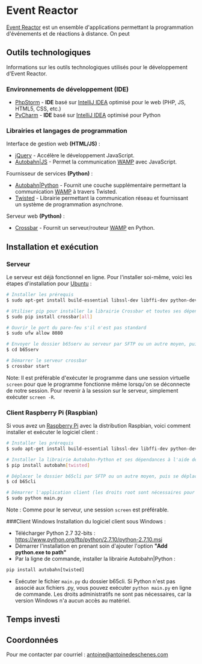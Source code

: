 ﻿Event Reactor
=============

[Event Reactor] est un ensemble d'applications permettant la programmation d'événements et de réactions à distance. On peut 

Outils technologiques
---------------------
Informations sur les outils technologiques utilisés pour le développement d'Event Reactor.

### Environnements de développement (**IDE**)
 - [PhpStorm] - **IDE** basé sur [IntelliJ IDEA] optimisé pour le web (PHP, JS, HTML5, CSS, etc.)
 - [PyCharm] - **IDE** basé sur [IntelliJ IDEA] optimisé pour Python


### Librairies et langages de programmation
Interface de gestion web __(HTML/JS)__ :
 - [jQuery] - Accélère le développement JavaScript.
 - [Autobahn|JS] - Permet la communication [WAMP] avec JavaScript.

Fournisseur de services __(Python)__ :
 - [Autobahn|Python] - Fournit une couche supplémentaire permettant la communication [WAMP] à travers Twisted.
 - [Twisted] - Librairie permettant la communication réseau et fournissant un système de programmation asynchrone.

Serveur web __(Python)__ :
 - [Crossbar] - Fournit un serveur/routeur [WAMP] en Python.

Installation et exécution
-------------------------
### Serveur
Le serveur est déjà fonctionnel en ligne. Pour l'installer soi-même, voici les étapes d'installation pour [Ubuntu] :
```sh 
# Installer les prérequis
$ sudo apt-get install build-essential libssl-dev libffi-dev python-dev python-pip

# Utiliser pip pour installer la librairie Crossbar et toutes ses dépendances 
$ sudo pip install crossbar[all]

# Ouvrir le port du pare-feu s'il n'est pas standard
$ sudo ufw allow 8080

# Envoyer le dossier b65serv au serveur par SFTP ou un autre moyen, puis se déplacer dans le dossier
$ cd b65serv

# Démarrer le serveur crossbar
$ crossbar start
```
Note: Il est préférable d'exécuter le programme dans une session virtuelle `screen` pour que le programme fonctionne même lorsqu'on se déconnecte de notre session. Pour revenir à la session sur le  serveur, simplement exécuter `screen -R`.

### Client Raspberry Pi (Raspbian)
Si vous avez un [Raspberry Pi] avec la distribution Raspbian, voici comment installer et exécuter le logiciel client :
```sh
# Installer les prérequis 
$ sudo apt-get install build-essential libssl-dev libffi-dev python-dev python-pip libi2c-dev i2c-tools

# Installer la librairie Autobahn-Python et ses dépendances à l'aide de pip
$ pip install autobahn[twisted]

# Déplacer le dossier b65cli par SFTP ou un autre moyen, puis se déplacer dans le dossier
$ cd b65cli

# Démarrer l'application client (les droits root sont nécessaires pour avoir accès au matériel)
$ sudo python main.py
```
Note : Comme pour le serveur, une session `screen` est préférable.

###Client Windows
Installation du logiciel client sous Windows :
 - Télécharger Python 2.7 32-bits : https://www.python.org/ftp/python/2.7.10/python-2.7.10.msi
 - Démarrer l'installation en prenant soin d'ajouter l'option **"Add python.exe to path"**
 - Par la ligne de commande, installer la librairie Autobahn|Python : 

```cmd
pip install autobahn[twisted]
```

 - Exécuter le fichier `main.py` du dossier b65cli. Si Python n'est pas associé aux fichiers .py, vous pouvez exécuter `python main.py` en ligne de commande. Les droits administratifs ne sont pas nécessaires, car la version Windows n'a aucun accès au matériel. 

Temps investi
-------------


Coordonnées
-----------
Pour me contacter par courriel : antoine@antoinedeschenes.com


<!-- Sites en références -->

[Event Reactor]:https://bitbucket.org/antoinedeschenes/eventreactor

[Crossbar]:http://crossbar.io/
[WAMP]:http://wamp.ws/
[Autobahn|JS]:http://autobahn.ws/js/
[jQuery]:https://jquery.com/
[Autobahn|Python]:http://autobahn.ws/python/
[Twisted]:https://twistedmatrix.com/

[IntelliJ IDEA]:https://www.jetbrains.com/idea/
[PhpStorm]:https://www.jetbrains.com/phpstorm/
[PyCharm]:https://www.jetbrains.com/pycharm/

[Ubuntu]:http://www.ubuntu.com
[Raspberry Pi]:https://www.raspberrypi.org/